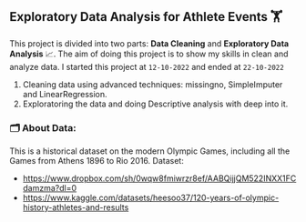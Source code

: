 ## Exploratory Data Analysis for Athlete Events :weight_lifting:
This project is divided into two parts: **Data Cleaning** and **Exploratory Data Analysis** :chart_with_upwards_trend:. The aim of doing this project is to show my skills in clean and analyze data. I started this project at `12-10-2022` and ended at `22-10-2022`

1. Cleaning data using advanced techniques: missingno, SimpleImputer and LinearRegression.
2. Exploratoring the data and doing Descriptive analysis with deep into it.

### :card_index_dividers:	About Data:
This is a historical dataset on the modern Olympic Games, including all the Games from Athens 1896 to Rio 2016. 
Dataset: 
  - https://www.dropbox.com/sh/0wqw8fmiwrzr8ef/AABQijjQM522INXX1FCdamzma?dl=0
  - https://www.kaggle.com/datasets/heesoo37/120-years-of-olympic-history-athletes-and-results


